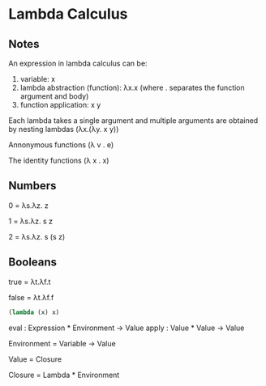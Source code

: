 # Lambda Calculus

## Notes

An expression in lambda calculus can be:

1. variable: x
2. lambda abstraction (function): λx.x (where . separates the function argument and body)
3. function application: x y

Each lambda takes a single argument and multiple arguments are obtained by nesting lambdas (λx.(λy. x y))

Annonymous functions (λ v . e)

The identity functions (λ x . x)

## Numbers

0 = λs.λz. z

1 = λs.λz. s z

2 = λs.λz. s (s z)

## Booleans

true = λt.λf.t

false = λt.λf.f

```scheme
(lambda (x) x)
```

eval  : Expression * Environment -> Value
apply : Value * Value -> Value

Environment = Variable -> Value

Value       = Closure

Closure     = Lambda * Environment
